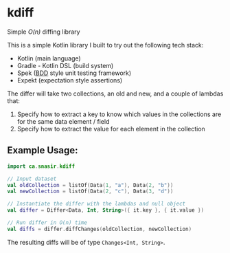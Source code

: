 # kdiff

Simple *O(n)* diffing library

This is a simple Kotlin library I built to try out the following tech stack:
- Kotlin (main language)
- Gradle - Kotlin DSL (build system)
- Spek ([BDD](http://joshldavis.com/2013/05/27/difference-between-tdd-and-bdd/) style unit testing framework)
- Expekt (expectation style assertions)

The differ will take two collections, an old and new, and a couple of lambdas that:
1. Specify how to extract a key to know which values in the collections are for the same data element / field
2. Specify how to extract the value for each element in the collection

## Example Usage:

```kotlin
import ca.snasir.kdiff

// Input dataset
val oldCollection = listOf(Data(1, "a"), Data(2, "b"))
val newCollection = listOf(Data(2, "c"), Data(3, "d"))

// Instantiate the differ with the lambdas and null object
val differ = Differ<Data, Int, String>({ it.key }, { it.value })

// Run differ in O(n) time
val diffs = differ.diffChanges(oldCollection, newCollection)
```

The resulting diffs will be of type `Changes<Int, String>`.
